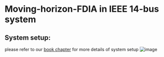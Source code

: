 # Moving-horizon-FDIA in IEEE 14-bus system

## System setup:
please refer to our [book chapter](https://link.springer.com/chapter/10.1007/978-3-030-97166-3_5) for more details of system setup
![image](https://user-images.githubusercontent.com/36635562/201823682-463d6023-a6fb-445d-bb8a-ccdc681928f4.png)



